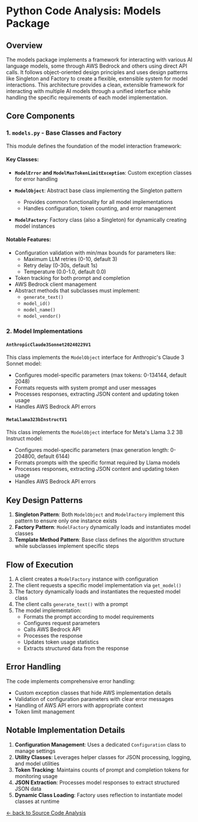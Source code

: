 # Python Code Analysis: Models Package

## Overview

The models package implements a framework for interacting with various AI language models, some through AWS Bedrock and others using direct API calls. It follows object-oriented design principles and uses design patterns like Singleton and Factory to create a flexible, extensible system for model interactions. This architecture provides a clean, extensible framework for interacting with multiple AI models through a unified interface while handling the specific requirements of each model implementation.


## Core Components

### 1. `models.py` - Base Classes and Factory

This module defines the foundation of the model interaction framework:

#### Key Classes:

- **`ModelError` and `ModelMaxTokenLimitException`**: Custom exception classes for error handling

- **`ModelObject`**: Abstract base class implementing the Singleton pattern
  - Provides common functionality for all model implementations
  - Handles configuration, token counting, and error management

- **`ModelFactory`**: Factory class (also a Singleton) for dynamically creating model instances

#### Notable Features:

- Configuration validation with min/max bounds for parameters like:
  - Maximum LLM retries (0-10, default 3)
  - Retry delay (0-30s, default 1s)
  - Temperature (0.0-1.0, default 0.0)
- Token tracking for both prompt and completion
- AWS Bedrock client management
- Abstract methods that subclasses must implement:
  - `generate_text()`
  - `model_id()`
  - `model_name()`
  - `model_vendor()`

### 2. Model Implementations

#### `AnthropicClaude3Sonnet20240229V1`

This class implements the `ModelObject` interface for Anthropic's Claude 3 Sonnet model:

- Configures model-specific parameters (max tokens: 0-134144, default 2048)
- Formats requests with system prompt and user messages
- Processes responses, extracting JSON content and updating token usage
- Handles AWS Bedrock API errors

#### `MetaLlama323bInstructV1`

This class implements the `ModelObject` interface for Meta's Llama 3.2 3B Instruct model:

- Configures model-specific parameters (max generation length: 0-204800, default 6144)
- Formats prompts with the specific format required by Llama models
- Processes responses, extracting JSON content and updating token usage
- Handles AWS Bedrock API errors

## Key Design Patterns

1. **Singleton Pattern**: Both `ModelObject` and `ModelFactory` implement this pattern to ensure only one instance exists
2. **Factory Pattern**: `ModelFactory` dynamically loads and instantiates model classes
3. **Template Method Pattern**: Base class defines the algorithm structure while subclasses implement specific steps

## Flow of Execution

1. A client creates a `ModelFactory` instance with configuration
2. The client requests a specific model implementation via `get_model()`
3. The factory dynamically loads and instantiates the requested model class
4. The client calls `generate_text()` with a prompt
5. The model implementation:
   - Formats the prompt according to model requirements
   - Configures request parameters
   - Calls AWS Bedrock API
   - Processes the response
   - Updates token usage statistics
   - Extracts structured data from the response

## Error Handling

The code implements comprehensive error handling:
- Custom exception classes that hide AWS implementation details
- Validation of configuration parameters with clear error messages
- Handling of AWS API errors with appropriate context
- Token limit management

## Notable Implementation Details

1. **Configuration Management**: Uses a dedicated `Configuration` class to manage settings
2. **Utility Classes**: Leverages helper classes for JSON processing, logging, and model utilities
3. **Token Tracking**: Maintains counts of prompt and completion tokens for monitoring usage
4. **JSON Extraction**: Processes model responses to extract structured JSON data
5. **Dynamic Class Loading**: Factory uses reflection to instantiate model classes at runtime

[<- back to Source Code Analysis](../README.md)